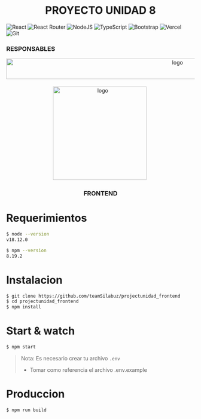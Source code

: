 # <div align="center"> PROYECTO UNIDAD 8 </div>

![React](https://img.shields.io/badge/React-20232A?style=for-the-badge&logo=react&logoColor=61DAFB)
![React Router](https://img.shields.io/badge/React_Router-CA4245?style=for-the-badge&logo=react-router&logoColor=white)
![NodeJS](https://img.shields.io/badge/Node.js-43853D?style=for-the-badge&logo=node.js&logoColor=white)
![TypeScript](https://img.shields.io/badge/TypeScript-007ACC?style=for-the-badge&logo=typescript&logoColor=white)
![Bootstrap](https://img.shields.io/badge/Bootstrap-563D7C?style=for-the-badge&logo=bootstrap&logoColor=white)
![Vercel](https://img.shields.io/badge/Vercel-000000?style=for-the-badge&logo=vercel&logoColor=white)
![Git](https://img.shields.io/badge/GIT-E44C30?style=for-the-badge&logo=git&logoColor=white)

### <strong> RESPONSABLES </strong>

<div>
  <div align="center">
    <img src="https://img001.prntscr.com/file/img001/M9hT73eQRo-wx03h2K3sEA.png" title="logo" alt="logo" width="900" height="55" />
  </div>
</div>

<div align="center" style="margin-top:20px;">
  <img src="https://3.bp.blogspot.com/-h7kwS9hIrNw/VNlv1lO4FOI/AAAAAAAAPwY/Ir_ZnOp59nY/s700/SecurityCheckup_Blog_1200x646_2x.gif" title="logo" alt="logo" width="250" height="250" />&nbsp;
</div>

### <div align="center">FRONTEND</div>

# Requerimientos

```bash
$ node --version
v18.12.0

$ npm --version
8.19.2
```

# Instalacion  

```bash
$ git clone https://github.com/teamSilabuz/projectunidad_frontend
$ cd projectunidad_frontend
$ npm install
```

# Start & watch

```bash
$ npm start
```
> Nota: Es necesario crear tu archivo `.env`
> * Tomar como referencia el archivo .env.example
# Produccion

```bash
$ npm run build
```


